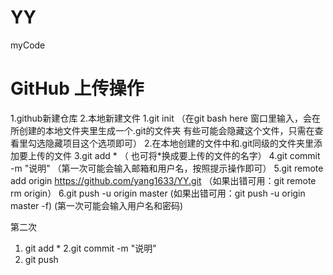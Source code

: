 # YY
myCode

# GitHub 上传操作
  1.github新建仓库
  2.本地新建文件
    1.git init （在git bash here 窗口里输入，会在所创建的本地文件夹里生成一个.git的文件夹 有些可能会隐藏这个文件，只需在查看里勾选隐藏项目这个选项即可）
    2.在本地创建的文件中和.git同级的文件夹里添加要上传的文件
    3.git add *  （ 也可将*换成要上传的文件的名字）
    4.git commit -m "说明"  （第一次可能会输入邮箱和用户名，按照提示操作即可）
    5.git remote add origin https://github.com/yang1633/YY.git  （如果出错可用：git remote rm origin）
    6.git push -u origin master  (如果出错可用：git push -u origin master -f) (第一次可能会输入用户名和密码)
  
第二次

1. git add *
2.git commit -m "说明"
3. git push  
